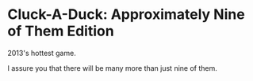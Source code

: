 Cluck-A-Duck: Approximately Nine of Them Edition
==========

2013's hottest game.

I assure you that there will be many more than just nine of them.
